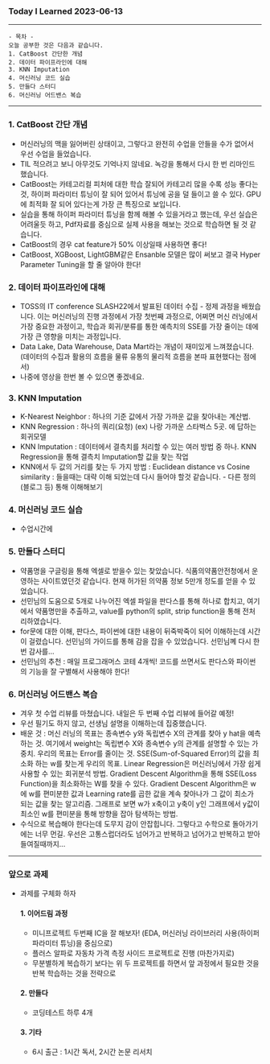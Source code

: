 ### Today I Learned 2023-06-13
---

```
- 목차 -
오늘 공부한 것은 다음과 같습니다. 
1. CatBoost 간단한 개념
2. 데이터 파이프라인에 대해
3. KNN Imputation
4. 머신러닝 코드 실습
5. 만들다 스터디
6. 머신러닝 어드밴스 복습
```
---

### 1. CatBoost 간단 개념
 - 머신러닝의 맥을 잃어버린 상태이고, 그렇다고 완전히 수업을 안들을 수가 없어서 우선 수업을 들었습니다. 
 - TIL 적으려고 보니 아무것도 기억나지 않네요. 녹강을 통해서 다시 한 번 리마인드 했습니다. 
 - CatBoost는 카테고리컬 피처에 대한 학습 잘되어 카테고리 많을 수록 성능 좋다는 것, 하이퍼 파라미터 튜닝이 잘 되어 있어서  튜닝에 공을 덜 들이고 쓸 수 있다. GPU에 최적화 잘 되어 있다는게 가장 큰 특징으로 보입니다. 
 - 실습을 통해 하이퍼 파라미터 튜닝을 함께 해볼 수 있을거라고 했는데, 우선 실습은 어려울듯 하고, Pdf자료를 중심으로 실제 사용을 해보는 것으로 학습하면 될 것 같습니다. 
 - CatBoost의 경우 cat feature가 50% 이상일때 사용하면 좋다! 
 - CatBoost, XGBoost, LightGBM같은 Ensanble 모델은 많이 써보고 결국 Hyper Parameter Tuning을 할 줄 알아야 한다!

### 2. 데이터 파이프라인에 대해
 - TOSS의 IT conference SLASH22에서 발표된 데이터 수집 - 정제 과정을 배웠습니다. 이는 머신러닝의 진행 과정에서 가장 첫번째 과정으로, 어쩌면 머신 러닝에서 가장 중요한 과정이고, 학습과 회귀/분류를 통한 예측치의 SSE를 가장 줄이는 데에 가장 큰 영향을 미치는 과정입니다. 
 - Data Lake, Data Warehouse, Data Mart라는 개념이 재미있게 느껴졌습니다. (데이터의 수집과 활용의 흐름을 물류 유통의 물리적 흐름을 본따 표현했다는 점에서)
 - 나중에 영상을 한번 볼 수 있으면 좋겠네요. 

### 3. KNN Imputation
 - K-Nearest Neighbor : 하나의 기준 값에서 가장 가까운 값을 찾아내는 계산법. 
 - KNN Regression : 하나의 쿼리(요청) (ex) 나랑 가까운 스타벅스 5곳. 에 답하는 회귀모델
 - KNN Imputation : 데이터에서 결측치를 처리할 수 있는 여러 방법 중 하나. KNN Regression을 통해 결측치 Imputation할 값을 찾는 작업
 - KNN에서 두 값의 거리를 찾는 두 가지 방법 : Euclidean distance vs Cosine similarity : 들을때는 대략 이해 되었는데 다시 들어야 할것 같습니다. - 다른 정의 (블로그 등) 통해 이해해보기

### 4. 머신러닝 코드 실습
- 수업시간에  

### 5. 만들다 스터디
 - 약품명을 구글링을 통해 엑셀로 받을수 있는 찾았습니다. 식품의약품안전청에서 운영하는 사이트였던것 같습니다. 현재 허가된 의약품 정보 5만개 정도를 얻을 수 있었습니다.
 - 선민님의 도움으로 5개로 나누어진 엑셀 파일을 판다스를 통해 하나로 합치고, 여기에서 약품명만을 추출하고, value를 python의 split, strip function을 통해 전처리하였습니다. 
 - for문에 대한 이해, 판다스, 파이썬에 대한 내용이 뒤죽박죽이 되어 이해하는데 시간이 걸렸습니다. 선민님의 가이드를 통해 감을 잡을 수 있었습니다. 선민님꼐 다시 한 번 감사를...
 - 선민님의 추천 : 매일 프로그래머스 코테 4개씩! 코드를 쓰면서도 판다스와 파이썬의 기능을 잘 구별해서 사용해야 한다! 

### 6. 머신러닝 어드밴스 복습
 - 겨우 첫 수업 리뷰를 마쳤습니다. 내일은 두 번째 수업 리뷰에 들어갈 예정!
 - 우선 필기도 하지 않고, 선생님 설명을 이해하는데 집중했습니다.
 - 배운 것 : 머신 러닝의 목표는 종속변수 y와 독립변수 X의 관계를 찾아 y hat을 예측하는 것. 여기에서 weight는 독립변수 X와 종속변수 y의 관계를 설명할 수 있는 가중치. 우리의 목표는 Error를 줄이는 것. SSE(Sum-of-Squared Error)의 값을 최소화 하는 w를 찾는게 우리의 목표. Linear Regression은 머신러닝에서 가장 쉽게 사용할 수 있는 회귀분석 방법. Gradient Descent Algorithm을 통해 SSE(Loss Function)을 최소화하는 W를 찾을 수 있다. Gradient Descent Algorithm은 w에 w를 편미분한 값과 Learning rate를 곱한 값을 계속 찾아나가 그 값이 최소가 되는 값을 찾는 알고리즘. 그래프로 보면 w가 x축이고 y축이 y인 그래프에서 y값이 최소인 w를 편미분을 통해 방향을 잡아 탐색하는 방법. 
 - 수식으로 복습해야 한다는데 도무지 감이 안잡힙니다. 그렇다고 수학으로 돌아가기에는 너무 먼길. 우선은 고통스럽더라도 넘어가고 반복하고 넘어가고 반복하고 받아들여질때까지...
---

### 앞으로 과제 
 - 과제를 구체화 하자
    #### 1. 이어드림 과정 
    * 미니프로젝트 두번째 IC을 잘 해보자! (EDA, 머신러닝 라이브러리 사용(하이퍼 파라미터 튜닝)을 중심으로)
    * 플러스 알파로 자동차 가격 측정 사이드 프로젝트로 진행 (마찬가지로)
    * 무분별하게 복습하기 보다는 위 두 프로젝트를 하면서 앞 과정에서 필요한 것을 반복 학습하는 것을 전략으로

    #### 2. 만들다
    * 코딩테스트 하루 4개

    #### 3. 기타
    * 6시 출근 : 1시간 독서, 2시간 논문 리서치 